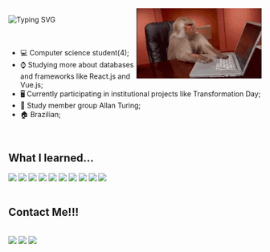 <img height ="140" leight="150" src="pro.gif" align="right">

<a href="https://git.io/typing-svg"><img src="https://readme-typing-svg.demolab.com?font=Fira+Code&pause=1000&color=F7F7F7&width=435&lines=Bem+vindos+ao+meu+perfil!!!;Welcome+to+my+profile!!!" align="left" alt="Typing SVG" /></a><br>
<br>
<br>

- 💻 Computer science student(4);
- ⌚️ Studying more about databases and frameworks like React.js and Vue.js;
- 🖥️ Currently participating in institutional projects like Transformation Day;
- 📄 Study member group Allan Turing;
- 🏠 Brazilian;

<br>

## What I learned...

<div>
<img height="40" leight="50" src="https://cdn.jsdelivr.net/gh/devicons/devicon/icons/javascript/javascript-original.svg" />
<img height="40" leight="50" src="https://cdn.jsdelivr.net/gh/devicons/devicon/icons/nodejs/nodejs-original.svg" />
<img height="40" leight="50" src="https://cdn.jsdelivr.net/gh/devicons/devicon/icons/sequelize/sequelize-original.svg" />
<img height="40" leight="50" src="https://cdn.jsdelivr.net/gh/devicons/devicon/icons/python/python-original.svg" />
<img height="40" leight="50" src="https://cdn.jsdelivr.net/gh/devicons/devicon/icons/vuejs/vuejs-original.svg" />
<img height="40" leight="50" src="https://cdn.jsdelivr.net/gh/devicons/devicon/icons/linux/linux-original.svg" />
<img height="40" leight="50" src="https://cdn.jsdelivr.net/gh/devicons/devicon/icons/mysql/mysql-original.svg" />
<img height="40" leight="50" src="https://cdn.jsdelivr.net/gh/devicons/devicon/icons/unity/unity-original.svg" />
<img height="40" leight="50 "src="https://cdn.jsdelivr.net/gh/devicons/devicon/icons/oracle/oracle-original.svg" />
<img height="40" leight="50" src="https://cdn.jsdelivr.net/gh/devicons/devicon/icons/amazonwebservices/amazonwebservices-original.svg" />
<br>
<br>


</div>


<div style="display: inline_block">

## Contact Me!!!

<br><a href="https://www.linkedin.com/in/yan-marques-de-lima-29b520236/" target="blank"><img src="https://img.shields.io/badge/LinkedIn-0077B5?style=for-the-badge&logo=linkedin&logoColor=white"></a>
<a href="mailto:yanmlima27@gmail.com" target="blank"><img src="https://img.shields.io/badge/Gmail-D14836?style=for-the-badge&logo=gmail&logoColor=white"></a>
<a href="https://www.instagram.com/yanwannaplay/?hl=en" target="blank"><img src="https://img.shields.io/badge/Instagram-E4405F?style=for-the-badge&logo=instagram&logoColor=white"></a>


</div>
